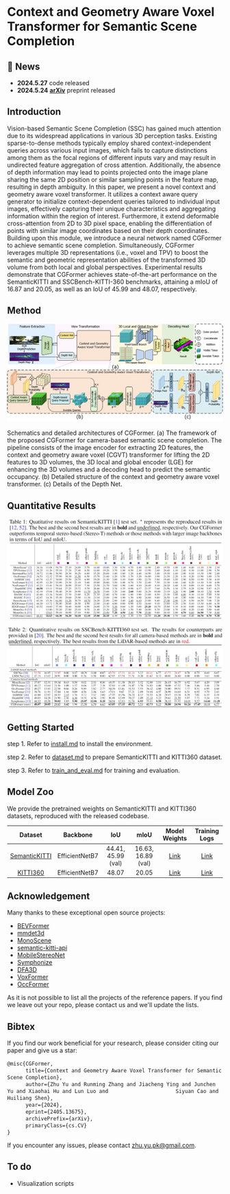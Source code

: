 # Context and Geometry Aware Voxel Transformer for Semantic Scene Completion

## 🚀 News

- **2024.5.27** code released
- **2024.5.24** [**arXiv**](https://arxiv.org/abs/2405.13675) preprint released

## Introduction

Vision-based Semantic Scene Completion (SSC) has gained much attention due to its widespread applications in various 3D perception tasks. Existing sparse-to-dense methods typically employ shared context-independent queries across various input images, which fails to capture distinctions among them as the focal regions of different inputs vary and may result in undirected feature aggregation of cross attention. Additionally, the absence of depth information may lead to points projected onto the image plane sharing the same 2D position or similar sampling points in the feature map, resulting in depth ambiguity. In this paper, we present a novel context and geometry aware voxel transformer. It utilizes a context aware query generator to initialize context-dependent queries tailored to individual input images, effectively capturing their unique characteristics and aggregating information within the region of interest. Furthermore, it extend deformable cross-attention from 2D to 3D pixel space, enabling the differentiation of points with similar image coordinates based on their depth coordinates. Building upon this module, we introduce a neural network named CGFormer to achieve semantic scene completion. Simultaneously, CGFormer leverages multiple 3D representations (i.e., voxel and TPV) to boost the semantic and geometric representation abilities of the transformed 3D volume from both local and global perspectives. Experimental results demonstrate that CGFormer achieves state-of-the-art performance on the SemanticKITTI and SSCBench-KITTI-360 benchmarks, attaining a mIoU of 16.87 and 20.05, as well as an IoU of 45.99 and 48.07, respectively.

## Method

![overview](./docs/Fig_architecture.png)

Schematics and detailed architectures of CGFormer. (a) The framework of the proposed CGFormer for camera-based semantic scene completion. The pipeline consists of the image encoder for extracting 2D features, the context and geometry aware voxel (CGVT) transformer for lifting the 2D features to 3D volumes, the 3D local and global encoder (LGE) for enhancing the 3D volumes and a decoding head to predict the semantic occupancy. (b) Detailed structure of the context and geometry aware voxel transformer. (c) Details of the Depth Net.

## Quantitative Results

![SemanticKITTI](./docs/SemanticKITTI.png)

![KITTI360](./docs/KITTI360.png)

## Getting Started

step 1. Refer to [install.md](./docs/install.md) to install the environment.

step 2. Refer to [dataset.md](./docs/dataset.md) to prepare SemanticKITTI and KITTI360 dataset.

step 3. Refer to [train_and_eval.md](./docs/train_and_eval.md) for training and evaluation.

## Model Zoo

We provide the pretrained weights on SemanticKITTI and KITTI360 datasets, reproduced with the released codebase.



|                      Dataset                       |    Backbone    |        IoU         |        mIoU        |                        Model Weights                         |                        Training Logs                         |
| :------------------------------------------------: | :------------: | :----------------: | :----------------: | :----------------------------------------------------------: | :----------------------------------------------------------: |
| [SemanticKITTI](configs/semantickitti_CGFormer.py) | EfficientNetB7 | 44.41, 45.99 (val) | 16.63, 16.89 (val) | [Link](https://github.com/pkqbajng/CGFormer/releases/download/v1.0/CGFormer_semantickitti.ckpt) | [Link](https://github.com/pkqbajng/CGFormer/releases/download/v1.0/CGFormer_semantickitti_logs.zip) |
|   [KITTI360](configs/semantickitti_CGFormer.py)    | EfficientNetB7 |       48.07        |       20.05        | [Link](https://github.com/pkqbajng/CGFormer/releases/download/v1.0/CGFormer_kitti360.ckpt) | [Link](https://github.com/pkqbajng/CGFormer/releases/download/v1.0/CGFormer_kitti360_logs.zip) |

## Acknowledgement

Many thanks to these exceptional open source projects:
- [BEVFormer](https://github.com/fundamentalvision/BEVFormer)
- [mmdet3d](https://github.com/open-mmlab/mmdetection3d)
- [MonoScene](https://github.com/astra-vision/MonoScene)
- [semantic-kitti-api](https://github.com/PRBonn/semantic-kitti-api) 
- [MobileStereoNet](https://github.com/cogsys-tuebingen/mobilestereonet)
- [Symphonize](https://github.com/hustvl/Symphonies.git)
- [DFA3D](https://github.com/IDEA-Research/3D-deformable-attention.git)
- [VoxFormer](https://github.com/NVlabs/VoxFormer.git)
- [OccFormer](https://github.com/zhangyp15/OccFormer.git)

As it is not possible to list all the projects of the reference papers. If you find we leave out your repo, please contact us and we'll update the lists.

## Bibtex

If you find our work beneficial for your research, please consider citing our paper and give us a star:

```
@misc{CGFormer,
      title={Context and Geometry Aware Voxel Transformer for Semantic Scene Completion}, 
      author={Zhu Yu and Runming Zhang and Jiacheng Ying and Junchen Yu and Xiaohai Hu and Lun Luo and 						Siyuan Cao and Huiliang Shen},
      year={2024},
      eprint={2405.13675},
      archivePrefix={arXiv},
      primaryClass={cs.CV}
}
```

If you encounter any issues, please contact zhu.yu.pk@gmail.com.

## To do

- Visualization scripts
